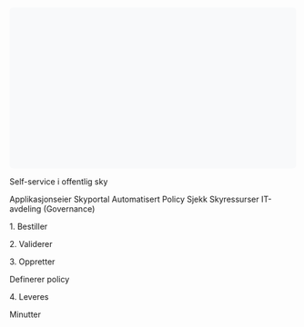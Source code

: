 <svg xmlns="http://www.w3.org/2000/svg" viewBox="0 0 800 450">
  <!-- Bakgrunn -->
  <rect width="800" height="450" fill="#f8f9fa" rx="10" ry="10" />
  
  <!-- Overskrift -->
  <text x="400" y="40" font-family="Arial, sans-serif" font-size="24" font-weight="bold" text-anchor="middle" fill="#333">Self-service i offentlig sky</text>
  
  <!-- Applikasjonseier boks -->
  <rect x="80" y="120" width="180" height="80" rx="10" ry="10" fill="#e1f5fe" stroke="#0288d1" stroke-width="2" />
  <text x="170" y="165" font-family="Arial, sans-serif" font-size="16" font-weight="bold" text-anchor="middle" fill="#01579b">Applikasjonseier</text>
  
  <!-- Cloud Portal boks -->
  <rect x="310" y="120" width="180" height="80" rx="10" ry="10" fill="#e8eaf6" stroke="#3f51b5" stroke-width="2" />
  <text x="400" y="165" font-family="Arial, sans-serif" font-size="16" font-weight="bold" text-anchor="middle" fill="#1a237e">Skyportal</text>
  
  <!-- Automatisert policy sjekk -->
  <rect x="310" y="260" width="180" height="80" rx="10" ry="10" fill="#fff3e0" stroke="#ff9800" stroke-width="2" />
  <text x="400" y="290" font-family="Arial, sans-serif" font-size="16" font-weight="bold" text-anchor="middle" fill="#e65100">Automatisert</text>
  <text x="400" y="315" font-family="Arial, sans-serif" font-size="16" font-weight="bold" text-anchor="middle" fill="#e65100">Policy Sjekk</text>
  
  <!-- Cloud ressurser boks -->
  <rect x="540" y="120" width="180" height="80" rx="10" ry="10" fill="#e0f2f1" stroke="#009688" stroke-width="2" />
  <text x="630" y="165" font-family="Arial, sans-serif" font-size="16" font-weight="bold" text-anchor="middle" fill="#004d40">Skyressurser</text>
  
  <!-- IT-avdeling (Governance) boks -->
  <rect x="540" y="260" width="180" height="80" rx="10" ry="10" fill="#e8f5e9" stroke="#43a047" stroke-width="2" />
  <text x="630" y="290" font-family="Arial, sans-serif" font-size="16" font-weight="bold" text-anchor="middle" fill="#1b5e20">IT-avdeling</text>
  <text x="630" y="315" font-family="Arial, sans-serif" font-size="16" font-weight="bold" text-anchor="middle" fill="#1b5e20">(Governance)</text>
  
  <!-- Piler -->
  <!-- Fra applikasjonseier til cloud portal -->
  <path d="M 260,160 L 310,160" stroke="#666" stroke-width="2" fill="none" marker-end="url(#arrowhead)" />
  
  <!-- Fra cloud portal til policy sjekk -->
  <path d="M 400,200 L 400,260" stroke="#666" stroke-width="2" fill="none" marker-end="url(#arrowhead)" />
  
  <!-- Fra policy sjekk til cloud ressurser -->
  <path d="M 490,300 L 520,300 L 520,160 L 540,160" stroke="#666" stroke-width="2" fill="none" marker-end="url(#arrowhead)" />
  
  <!-- Fra IT til policy -->
  <path d="M 540,300 L 490,300" stroke="#666" stroke-width="2" fill="none" marker-end="url(#arrowhead)" />
  
  <!-- Fra cloud ressurser til applikasjonseier -->
  <path d="M 540,140 L 520,140 L 520,90 L 170,90 L 170,120" stroke="#666" stroke-width="2" fill="none" marker-end="url(#arrowhead)" />

  
  <!-- Arrowhead markør -->
  <defs>
    <marker id="arrowhead" markerWidth="10" markerHeight="7" refX="9" refY="3.5" orient="auto">
      <polygon points="0 0, 10 3.5, 0 7" fill="#666" />
    </marker>
  </defs>
  
  <!-- Tekst ved piler -->
  <text x="185" y="150" font-family="Arial, sans-serif" font-size="12" fill="#666">1. Bestiller</text>
  
  <text x="410" y="235" font-family="Arial, sans-serif" font-size="12" fill="#666">2. Validerer</text>
  
  <text x="540" y="240" font-family="Arial, sans-serif" font-size="12" fill="#666">3. Oppretter</text>
  
  <text x="540" y="250" font-family="Arial, sans-serif" font-size="12" fill="#666">Definerer policy</text>
  
  <text x="540" y="110" font-family="Arial, sans-serif" font-size="12" fill="#666">4. Leveres</text>
  
  
  <!-- Tidsindikator -->
  <line x1="100" y1="400" x2="700" y2="400" stroke="#999" stroke-width="2" stroke-dasharray="5,5" />
  <polygon points="700,400 690,395 690,405" fill="#999" />
  <text x="380" y="430" font-family="Arial, sans-serif" font-size="14" text-anchor="middle" fill="#666">Minutter</text>
</svg>